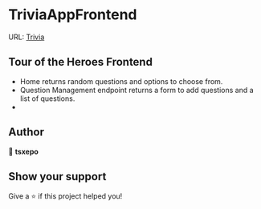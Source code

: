 # TriviaAppFrontend
URL: [Trivia](https://delightful-beach-0499e2a0f.3.azurestaticapps.net)

## Tour of the Heroes Frontend

- Home returns random questions and options to choose from.
- Question Management endpoint returns a form to add questions and a list of questions.
- 
## Author

👤 **tsxepo**

## Show your support

Give a ⭐️ if this project helped you!

